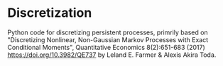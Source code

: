 # Discretization
Python code for discretizing persistent processes, primrily based on "Discretizing Nonlinear, Non-Gaussian Markov Processes with Exact Conditional Moments", Quantitative Economics 8(2):651-683 (2017) https://doi.org/10.3982/QE737 by Leland E. Farmer & Alexis Akira Toda.
